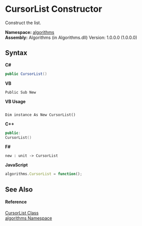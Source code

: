 # CursorList Constructor 
 

Construct the list.

**Namespace:**&nbsp;<a href="82f88b43-fdc9-bc99-9558-75fce96d448f">algorithms</a><br />**Assembly:**&nbsp;Algorithms (in Algorithms.dll) Version: 1.0.0.0 (1.0.0.0)

## Syntax

**C#**<br />
``` C#
public CursorList()
```

**VB**<br />
``` VB
Public Sub New
```

**VB Usage**<br />
``` VB Usage

Dim instance As New CursorList()
```

**C++**<br />
``` C++
public:
CursorList()
```

**F#**<br />
``` F#
new : unit -> CursorList
```

**JavaScript**<br />
``` JavaScript
algorithms.CursorList = function();
```


## See Also


#### Reference
<a href="a47c70ee-53b6-b746-cbdd-58c1dadbaa4e">CursorList Class</a><br /><a href="82f88b43-fdc9-bc99-9558-75fce96d448f">algorithms Namespace</a><br />